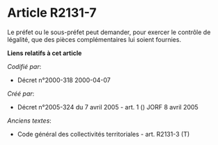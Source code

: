 # Article R2131-7

Le préfet ou le sous-préfet peut demander, pour exercer le contrôle de légalité, que des pièces complémentaires lui soient
fournies.

**Liens relatifs à cet article**

_Codifié par_:

  - Décret n°2000-318 2000-04-07

_Créé par_:

  - Décret n°2005-324 du 7 avril 2005 - art. 1 () JORF 8 avril 2005

_Anciens textes_:

  - Code général des collectivités territoriales - art. R2131-3 (T)

